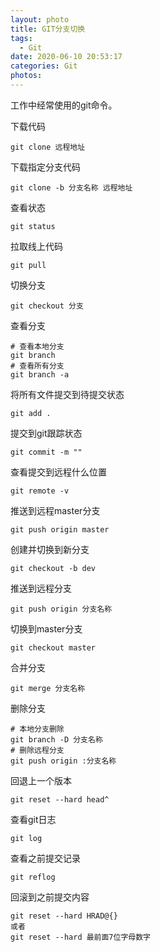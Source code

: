 ```yaml
---
layout: photo
title: GIT分支切换
tags:
  - Git
date: 2020-06-10 20:53:17
categories: Git
photos:
---
```

工作中经常使用的git命令。
<!--more-->
下载代码
```shell
git clone 远程地址
```
下载指定分支代码
```shell
git clone -b 分支名称 远程地址
```
查看状态
```shell
git status
```
拉取线上代码
```shell
git pull
```
切换分支
```shell
git checkout 分支
```
查看分支
```shell
# 查看本地分支
git branch
# 查看所有分支
git branch -a
```
将所有文件提交到待提交状态
```shell
git add .
```
提交到git跟踪状态
```shell
git commit -m ""
```
查看提交到远程什么位置
```shell
git remote -v
```
推送到远程master分支
```shell
git push origin master
```
创建并切换到新分支
```shell
git checkout -b dev
```
推送到远程分支
```shell
git push origin 分支名称
```
切换到master分支
```shell
git checkout master
```
合并分支
```shell
git merge 分支名称
```
删除分支
```shell
# 本地分支删除
git branch -D 分支名称
# 删除远程分支
git push origin :分支名称
```
回退上一个版本
```shell
git reset --hard head^
```
查看git日志
```shell
git log
```
查看之前提交记录
```shell
git reflog
```
回滚到之前提交内容
```shell
git reset --hard HRAD@{}
或者
git reset --hard 最前面7位字母数字
```